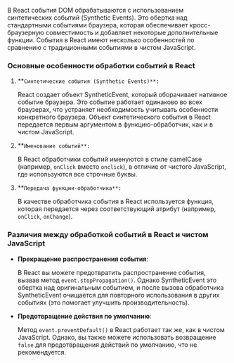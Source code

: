 В React события DOM обрабатываются с использованием синтетических событий (Synthetic Events). Это обертка над стандартными событиями браузера, которая обеспечивает кросс-браузерную совместимость и добавляет некоторые дополнительные функции. События в React имеют несколько особенностей по сравнению с традиционными событиями в чистом JavaScript.

### Основные особенности обработки событий в React

1. **`Синтетические события (Synthetic Events)**:`
    
    React создает объект SyntheticEvent, который оборачивает нативное событие браузера. Это событие работает одинаково во всех браузерах, что устраняет необходимость учитывать особенности конкретного браузера. Объект синтетического события в React передается первым аргументом в функцию-обработчик, как и в чистом JavaScript.
    
2. **`Именование событий**:`
    
    В React обработчики событий именуются в стиле camelCase (например, `onClick` вместо `onclick`), в отличие от чистого JavaScript, где используются все строчные буквы.
    
3. **`Передача функции-обработчика**:`
    
    В качестве обработчика события в React используется функция, которая передается через соответствующий атрибут (например, `onClick`, `onChange`).
    

### Различия между обработкой событий в React и чистом JavaScript

- **Прекращение распространения события**:
    
    В React вы можете предотвратить распространение события, вызвав метод `event.stopPropagation()`. Однако SyntheticEvent это обертка над оригинальным событием, и после вызова обработчика SyntheticEvent очищается для повторного использования в других событиях (это помогает улучшить производительность).
    
- **Предотвращение действия по умолчанию**:
    
    Метод `event.preventDefault()` в React работает так же, как в чистом JavaScript. Однако, вы также можете использовать возвращение `false` для предотвращения действий по умолчанию, что не рекомендуется.